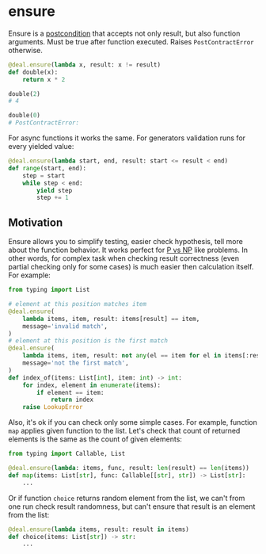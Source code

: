 # ensure

Ensure is a [postcondition](./post) that accepts not only result, but also function arguments. Must be true after function executed. Raises `PostContractError` otherwise.

```python
@deal.ensure(lambda x, result: x != result)
def double(x):
    return x * 2

double(2)
# 4

double(0)
# PostContractError:
```

For async functions it works the same. For generators validation runs for every yielded value:

```python
@deal.ensure(lambda start, end, result: start <= result < end)
def range(start, end):
    step = start
    while step < end:
        yield step
        step += 1
```

## Motivation

Ensure allows you to simplify testing, easier check hypothesis, tell more about the function behavior. It works perfect for [P vs NP](https://en.wikipedia.org/wiki/P_versus_NP_problem) like problems. In other words, for complex task when checking result correctness (even partial checking only for some cases) is much easier then calculation itself. For example:

```python
from typing import List

# element at this position matches item
@deal.ensure(
    lambda items, item, result: items[result] == item,
    message='invalid match',
)
# element at this position is the first match
@deal.ensure(
    lambda items, item, result: not any(el == item for el in items[:result]),
    message='not the first match',
)
def index_of(items: List[int], item: int) -> int:
    for index, element in enumerate(items):
        if element == item:
            return index
    raise LookupError
```

Also, it's ok if you can check only some simple cases. For example, function `map` applies given function to the list. Let's check that count of returned elements is the same as the count of given elements:

```python
from typing import Callable, List

@deal.ensure(lambda: items, func, result: len(result) == len(items))
def map(items: List[str], func: Callable[[str], str]) -> List[str]:
    ...
```

Or if function `choice` returns random element from the list, we can't from one run check result randomness, but can't ensure that result is an element from the list:

```python
@deal.ensure(lambda items, result: result in items)
def choice(items: List[str]) -> str:
    ...
```

